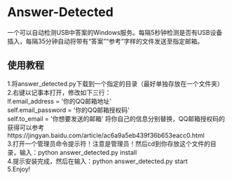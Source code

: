 # Answer-Detected
一个可以自动检测USB中答案的Windows服务。每隔5秒钟检测是否有USB设备插入，每隔35分钟自动将带有“答案”“参考”字样的文件发送至指定邮箱。
## 使用教程
1.将answer_detected.py下载到一个指定的目录（最好单独存放在一个文件夹）  
2.右键以记事本打开，修改如下三行：  
lf.email_address = '你的QQ邮箱地址'   
        self.email_password = '你的QQ邮箱授权码'    
        self.to_email = '你想要发送的邮箱'
将你自己的信息分别替换，QQ邮箱授权码的获得可以参考https://jingyan.baidu.com/article/ac6a9a5eb439f36b653eacc0.html  
3.打开一个管理员命令提示符！注意是管理员！然后cd到你存放这个文件的目录，输入：python answer_detected.py install  
4.提示安装完成，然后在输入：python answer_detected.py start  
5.Enjoy!
